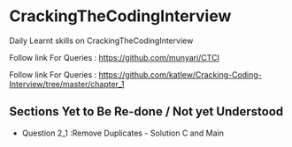 # CrackingTheCodingInterview
Daily Learnt skills on CrackingTheCodingInterview

Follow link For Queries : https://github.com/munyari/CTCI

Follow link For Queries : https://github.com/katlew/Cracking-Coding-Interview/tree/master/chapter_1

## Sections Yet to Be Re-done / Not yet Understood
- Question 2_1 :Remove Duplicates - Solution C and Main
